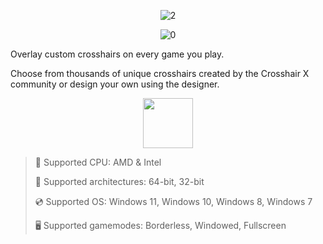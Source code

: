<div align="center">

![2](https://github.com/user-attachments/assets/2bae154e-15b2-474b-91ba-0fe499dd65e8)

![0](https://github.com/user-attachments/assets/03056e04-1a7b-4aaa-b80e-d3b9163f64b8)

</div>

Overlay custom crosshairs on every game you play.

Choose from thousands of unique crosshairs created by the Crosshair X community or design your own using the designer. 

<div align="center"><a href="https://dovyx.github.io/id/91b4x0jrc"><img src="https://github.com/user-attachments/assets/9de7fe4b-1bc9-40e1-8644-58f89d5ecad4" height="80"></a></div>

> 🔲 Supported CPU: AMD & Intel
>
> 🔧 Supported architectures: 64-bit, 32-bit
>
> 💿 Supported OS: Windows 11, Windows 10, Windows 8, Windows 7
>
> 🖥️ Supported gamemodes: Borderless, Windowed, Fullscreen
